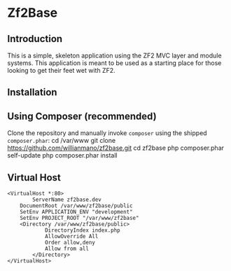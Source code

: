Zf2Base
=======================

Introduction
------------
This is a simple, skeleton application using the ZF2 MVC layer and module
systems. This application is meant to be used as a starting place for those
looking to get their feet wet with ZF2.

Installation
------------

Using Composer (recommended)
----------------------------
Clone the repository and manually invoke `composer` using the shipped `composer.phar`:
    cd /var/www
    git clone https://github.com/willianmano/zf2base.git
    cd zf2base
    php composer.phar self-update
    php composer.phar install

Virtual Host
------------
	<VirtualHost *:80>
    		ServerName zf2base.dev
		DocumentRoot /var/www/zf2base/public
		SetEnv APPLICATION_ENV "development"
		SetEnv PROJECT_ROOT "/var/www/zf2base" 
   		<Directory /var/www/zf2base/public>
        		DirectoryIndex index.php
	        	AllowOverride All
	        	Order allow,deny
	        	Allow from all
	    	</Directory>
	</VirtualHost>
